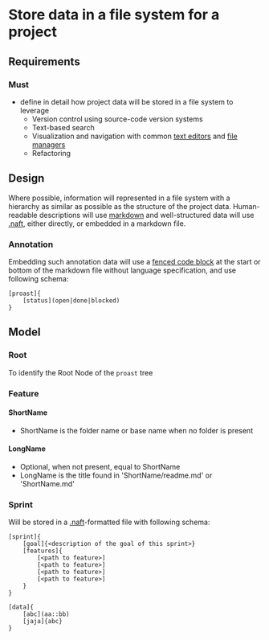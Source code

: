 Store data in a file system for a project
=========================================

## Requirements

### Must

* define in detail how project data will be stored in a file system to leverage
  * Version control using source-code version systems
  * Text-based search
  * Visualization and navigation with common [text editors](https://neovim.io/) and [file managers](https://github.com/ranger/ranger)
  * Refactoring

## Design

Where possible, information will represented in a file system with a hierarchy as similar as possible as the structure of the project data. Human-readable descriptions will use [markdown](/home/geertf/gubg/gubg.io/src/gubg/parse/naft/spec.md) and well-structured data will use [.naft](http://github.com/gfannes/gubg.io/src/gubg/parse/naft/spec.md), either directly, or embedded in a markdown file.

### Annotation

Embedding such annotation data will use a [fenced code block](https://github.com/adam-p/markdown-here/wiki/Markdown-Cheatsheet#code) at the start or bottom of the markdown file without language specification, and use following schema:

```
[proast]{
    [status](open|done|blocked)
}
```

## Model

### Root

To identify the Root Node of the `proast` tree

### Feature

#### ShortName

* ShortName is the folder name or base name when no folder is present

#### LongName

* Optional, when not present, equal to ShortName
* LongName is the title found in 'ShortName/readme.md' or 'ShortName.md'

### Sprint

Will be stored in a [.naft](http://github.com/gfannes/gubg.io/src/gubg/parse/naft/spec.md)-formatted file with following schema:

```
[sprint]{
    [goal]{<description of the goal of this sprint>}
    [features]{
        [<path to feature>]
        [<path to feature>]
        [<path to feature>]
        [<path to feature>]
    }
}
```

```
[data]{
    [abc](aa::bb)
    [jaja]{abc}
}
```
